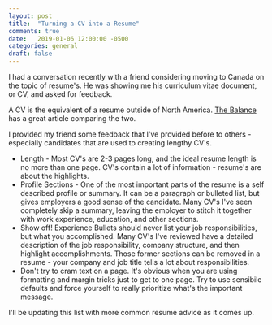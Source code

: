 ```yaml
---
layout: post
title:  "Turning a CV into a Resume"
comments: true
date:   2019-01-06 12:00:00 -0500
categories: general
draft: false
---
```


I had a conversation recently with a friend considering moving to Canada on the topic of resume's. He was showing me his curriculum vitae document, or CV, and asked for feedback. 

A CV is the equivalent of a resume outside of North America. [The Balance](https://www.thebalancecareers.com/cv-vs-resume-2058495) has a great article comparing the two.

I provided my friend some feedback that I've provided before to others - especially candidates that are used to creating lengthy CV's. 

* Length - Most CV's are 2-3 pages long, and the ideal resume length is no more than one page. CV's contain a lot of information - resume's are about the highlights.
* Profile Sections - One of the most important parts of the resume is a self described profile or summary. It can be a paragraph or bulleted list, but gives employers a good sense of the candidate. Many CV's I've seen completely skip a summary, leaving the employer to stitch it together with work experience, education, and other sections. 
* Show off! Experience Bullets should never list your job responsibilities, but what you accomplished. Many CV's I've reviewed have a detailed description of the job responsibility, company structure, and then highlight accomplishments. Those former sections can be removed in a resume - your company and job title tells a lot about responsibilities.
* Don't try to cram text on a page. It's obvious when you are using formatting and margin tricks just to get to one page. Try to use sensibile defaults and force yourself to really prioritize what's the important message.

I'll be updating this list with more common resume advice as it comes up.